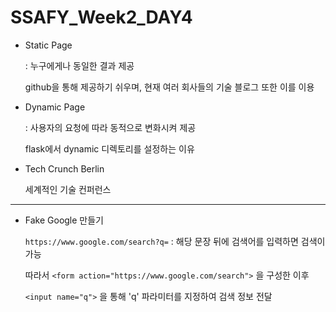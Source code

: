 # SSAFY_Week2_DAY4

- Static Page

  : 누구에게나 동일한 결과 제공

  github을 통해 제공하기 쉬우며, 현재 여러 회사들의 기술 블로그 또한 이를 이용

- Dynamic Page

  : 사용자의 요청에 따라 동적으로 변화시켜 제공

  flask에서 dynamic 디렉토리를 설정하는 이유

- Tech Crunch Berlin

  세계적인 기술 컨퍼런스

---

- Fake Google 만들기

  `https://www.google.com/search?q=` : 해당 문장 뒤에 검색어를 입력하면 검색이 가능

  따라서 `<form action="https://www.google.com/search">` 을 구성한 이후

  `<input name="q">` 을 통해 'q' 파라미터를 지정하여 검색 정보 전달

